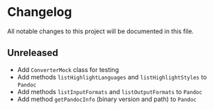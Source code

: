 # Changelog

All notable changes to this project will be documented in this file.

## Unreleased

- Add `ConverterMock` class for testing
- Add methods `listHighlightLanguages` and `listHighlightStyles` to `Pandoc`
- Add methods `listInputFormats` and `listOutputFormats` to `Pandoc`
- Add method `getPandocInfo` (binary version and path) to `Pandoc` 

